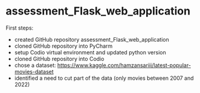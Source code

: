 # assessment_Flask_web_application

First steps:
- created GitHub repository assessment_Flask_web_application
- cloned GitHub repository into PyCharm
- setup Codio virtual environment and updated python version
- cloned GitHub repository into Codio
- chose a dataset: https://www.kaggle.com/hamzansariii/latest-popular-movies-dataset
- identified a need to cut part of the data (only movies between 2007 and 2022)